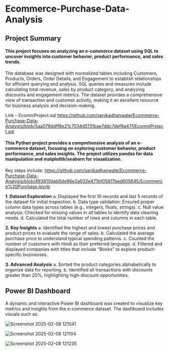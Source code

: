 # Ecommerce-Purchase-Data-Analysis
## Project Summary 
#### This project focuses on analyzing an e-commerce dataset using **SQL** to uncover insights into customer behavior, product performance, and sales trends. 
The database was designed with normalized tables including Customers, Products, Orders, Order Details, and Engagement to establish relationships for efficient querying and analysis. SQL queries and measures include calculating total revenue, sales by product category, and analyzing discounts and engagement metrics. The dataset provides a comprehensive view of transaction and customer activity, making it an excellent resource for business analysis and decision-making.

Link - EcommProject.sql 
https://github.com/sanikadhanwate/Ecommerce-Purchase-Data-Analysis/blob/5aa079ddff8e21c7034d5131bae7ddc7def9a47f/EcommProject.sql

#### This Python project provides a comprehensive analysis of an e-commerce dataset, focusing on exploring customer behavior, product performance, and sales insights. The project utilizes pandas for data manipulation and matplotlib/seaborn for visualization. 
Key steps include: https://github.com/sanikadhanwate/Ecommerce-Purchase-Data-Analysis/blob/493810dab6de96e3a932e471bf05817bed605645/Ecommerce%20Purchase.ipynb

**1. Dataset Exploration**
a. Displayed the first 10 records and last 5 records of the dataset for initial inspection.
b. Data type validation: Ensured proper column data types across tables (e.g., integers, floats, strings).
c. Null value analysis: Checked for missing values in all tables to identify data cleaning needs.
d. Calculated the total number of rows and columns in each table.

**2. Key Insights**
a. Identified the highest and lowest purchase prices and product prices to evaluate the range of sales.
b. Calculated the average purchase price to understand typical spending patterns.
c. Counted the number of customers with Hindi as their preferred language.
d. Filtered and displayed companies with titles that include "Books" to explore product-specific businesses.

**3. Advanced Analysis**
a. Sorted the product categories alphabetically to organize data for reporting.
b. Identified all transactions with discounts greater than 20%, highlighting high-discount opportunities.

## Power BI Dashboard
A dynamic and interactive Power BI dashboard was created to visualize key metrics and insights from the e-commerce dataset. The dashboard includes visuals such as:

![Screenshot 2025-02-08 121041](https://github.com/user-attachments/assets/e7bb2791-69da-4af8-8d56-cf4ceef59bb3)

![Screenshot 2025-02-08 121104](https://github.com/user-attachments/assets/8632911a-13c5-4796-8136-2b95b79fec2b)

![Screenshot 2025-02-08 121235](https://github.com/user-attachments/assets/d032cf3d-ec9a-480b-a369-fada888649ac)

